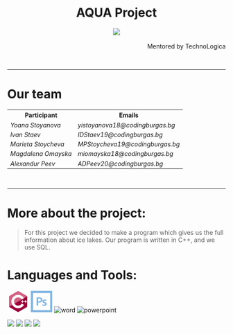 <h1 align = "center">AQUA Project</h1>
<p align = "center"> <img src = "https://cdn.discordapp.com/attachments/808345491984351302/858350256773005312/No_Brain_No_Gain_Logo.png" width="200"></p>
<p align = "right">Mentored by TechnoLogica</p>
<br>
<hr>
<h1>Our team</h1>

<table align>
  <tr>
    <th>Participant</th>
    <th>Emails</th>
  </tr>
  <tr>
    <td><i>Yoana Stoyanova</i></td>
    <td><i>yistoyanova18@codingburgas.bg</i></td>
  </tr>
  <tr>
    <td><i>Ivan Staev</i></td>
    <td><i>IDStaev19@codingburgas.bg</i></td>
  </tr>
  <tr>
    <td><i>Marieta Stoycheva</i></td>
    <td><i>MPStoycheva19@codingburgas.bg</i></td>
  </tr>
  <tr>
    <td><i>Magdalena Omayska</i></td>
    <td><i>miomayska18@codingburgas.bg</i></td>
  </tr>
  <tr>
    <td><i>Alexandur Peev</i></td>
    <td><i>ADPeev20@codingburgas.bg</i></td>
  </tr>
</table>
<br>
<hr>
<h1>More about the project: </h1>

> For this project we decided to make a program which gives us the full information about ice lakes. Our program is written in C++, and we use SQL.

<h1 align="left">Languages and Tools:</h1>
<p align="left"> <img src="https://raw.githubusercontent.com/devicons/devicon/master/icons/cplusplus/cplusplus-original.svg" alt="cplusplus" width="50" height="50"/> 
  <img src="https://raw.githubusercontent.com/devicons/devicon/master/icons/photoshop/photoshop-line.svg" alt="photoshop" width="50" height="50"/> 
  <img src="https://cdn.discordapp.com/attachments/847544775506395165/858360440110317568/powerpoint.png" alt="word" width="50" height="50"/>
  <img src="https://cdn.discordapp.com/attachments/847544775506395165/858359457256046643/wordaqua.png" alt="powerpoint" width="50" height="50"/> 
</p>
<p>
   <img src = "https://img.shields.io/github/languages/count/yistoyanova18/AQUA_Project?style=for-the-badge">
   <img src = "https://img.shields.io/github/contributors/yistoyanova18/AQUA_Project?style=for-the-badge">
   <img src = "https://img.shields.io/github/last-commit/yistoyanova18/AQUA_Project?style=for-the-badge">
   <img src = "https://img.shields.io/github/languages/top/yistoyanova18/AQUA_Project?style=for-the-badge">
</p>
